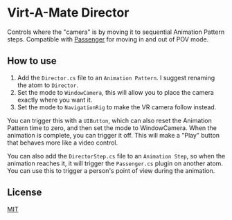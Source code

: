 # Virt-A-Mate Director

Controls where the "camera" is by moving it to sequential Animation Pattern steps. Compatible with [Passenger](https://github.com/acidbubbles/vam-passenger) for moving in and out of POV mode.

## How to use

1. Add the `Director.cs` file to an `Animation Pattern`. I suggest renaming the atom to `Director`.
2. Set the mode to `WindowCamera`, this will allow you to place the camera exactly where you want it.
3. Set the mode to `NavigationRig` to make the VR camera follow instead.

You can trigger this with a `UIButton`, which can also reset the Animation Pattern time to zero, and then set the mode to WindowCamera. When the animation is complete, you can trigger it off. This will make a "Play" button that behaves more like a video control.

You can also add the `DirectorStep.cs` file to an `Animation Step`, so when the animation reaches it, it will trigger the `Passenger.cs` plugin on another atom. You can use this to trigger a person's point of view during the animation.

## License

[MIT](LICENSE.md)
